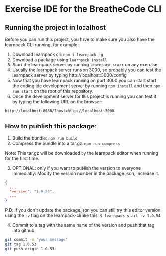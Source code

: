 # Exercise IDE for the BreatheCode CLI

## Running the project in localhost

Before you can run this project, you have to make sure you also have the learnpack CLI running, for example:

1. Download learnpack cli: `npm i learnpack -g`
2. Download a package using `learnpack install`
3. Start the learnpack server by running `learnpack start` on any exercise.
4. Usually the learnpack server runs on 3000, so probably you can test the learnpack server by typing http://localhost:3000/config
5. Now that you have learnpack running on port 3000 you can start start the coding ide development server by running `npm install` and then `npm run start` on the root of this repository.
6. Once the development server for this project is running you can test it by typing the following URL on the browser: 

```txt
http://localhost:8080/?host=http://localhost:3000
```


## How to publish this package:

1. Build the bundle: `npm run build`
2. Compress the bundle into a tar.gz: `npm run compress`

Note: This tar.gz will be downloaded by the learnpack editor when running for the first time.

3. OPTIONAL: only if you want to publish the version to everyone immediatly: Modify the version number in the package.json, increase it.

```json
{
  ...
  "version": "1.0.53",
  ...
}
```

P.D: if you don't update the package.json you can still try this editor version using the `-v` flag on the learnpack-cli like this: `$ learnpack start -v 1.0.54`

4. Commit to a tag with the same name of the version and push that tag into github.

```bash
git commit -m 'your message'
git tag 1.0.53
git push origin 1.0.53
```

